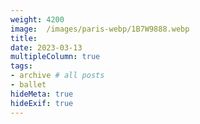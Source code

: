 ```yaml
---
weight: 4200
image:  /images/paris-webp/1B7W9888.webp
title:
date: 2023-03-13
multipleColumn: true
tags:
- archive # all posts
- ballet
hideMeta: true
hideExif: true
---
```

